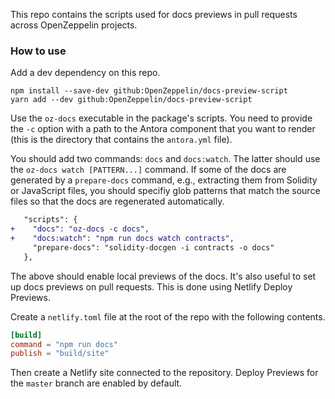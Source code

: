 This repo contains the scripts used for docs previews in pull requests across
OpenZeppelin projects.

### How to use

Add a dev dependency on this repo.

```
npm install --save-dev github:OpenZeppelin/docs-preview-script
yarn add --dev github:OpenZeppelin/docs-preview-script
```

Use the `oz-docs` executable in the package's scripts. You need to provide the
`-c` option with a path to the Antora component that you want to render (this
is the directory that contains the `antora.yml` file).

You should add two commands: `docs` and `docs:watch`. The latter should use the
`oz-docs watch [PATTERN...]` command. If some of the docs are generated by a
`prepare-docs` command, e.g., extracting them from Solidity or JavaScript
files, you should specifiy glob patterns that match the source files so that
the docs are regenerated automatically.

```diff
   "scripts": {
+    "docs": "oz-docs -c docs",
+    "docs:watch": "npm run docs watch contracts",
     "prepare-docs": "solidity-docgen -i contracts -o docs"
   },
```

The above should enable local previews of the docs. It's also useful to set up
docs previews on pull requests. This is done using Netlify Deploy Previews.

Create a `netlify.toml` file at the root of the repo with the following contents.

```toml
[build]
command = "npm run docs"
publish = "build/site"
```

Then create a Netlify site connected to the repository. Deploy Previews for the
`master` branch are enabled by default.
